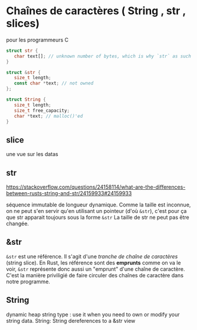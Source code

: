 # Chaînes de caractères ( String , str , slices)

pour les programmeurs C

```rust
struct str {
   char text[]; // unknown number of bytes, which is why `str` as such is not used
}

struct &str {
   size_t length; 
   const char *text; // not owned
};

struct String {
   size_t length; 
   size_t free_capacity; 
   char *text; // malloc()'ed
}
```

## slice

une vue sur les datas

## str

https://stackoverflow.com/questions/24158114/what-are-the-differences-between-rusts-string-and-str/24159933#24159933

séquence immutable de longueur dynamique. Comme la taille est inconnue, on ne peut s'en servir qu'en utilisant un pointeur (d'où `&str`), c'est pour ça que str apparait toujours sous la forme `&str`
La taille de str ne peut pas être changée.

## &str

`&str` est une référence. Il s'agit d'une *tranche de chaîne de caractères* (string slice). En Rust, les référence sont des **emprunts** comme on va le voir, `&str` représente donc aussi un "emprunt" d'une chaîne de caractère.
C'est la manière priviligié de faire circuler des chaînes de caractère dans notre programme.

## String

dynamic heap string type : use it when you need to own or modify your string data.
String: String dereferences to a &str view 